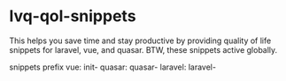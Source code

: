 # lvq-qol-snippets

This helps you save time and stay productive by providing quality of life snippets for laravel, vue, and quasar. BTW, these snippets active globally.

snippets prefix
vue: init-
quasar: quasar-
laravel: laravel-